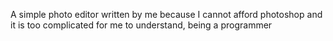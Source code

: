 A simple photo editor written by me because I cannot afford photoshop and it is too complicated for me to understand, being a programmer
